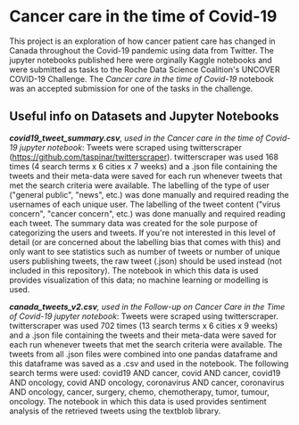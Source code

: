 # Cancer care in the time of Covid-19
 This project is an exploration of how cancer patient care has changed in Canada throughout the Covid-19 pandemic using data from Twitter. The jupyter notebooks published here were orginally Kaggle notebooks and were submitted as tasks to the Roche Data Science Coalition's UNCOVER COVID-19 Challenge. The *Cancer care in the time of Covid-19* notebook was an accepted submission for one of the tasks in the challenge.
## Useful info on Datasets and Jupyter Notebooks
***covid19_tweet_summary.csv**, used in the Cancer care in the time of Covid-19 jupyter notebook*: Tweets were scraped using twitterscraper (https://github.com/taspinar/twitterscraper). twitterscraper was used 168 times (4 search terms x 6 cities x 7 weeks) and a .json file containing the tweets and their meta-data were saved for each run whenever tweets that met the search criteria were available. The labelling of the type of user ("general public", "news", etc.) was done manually and required reading the usernames of each unique user. The labelling of the tweet content ("virus concern", "cancer concern", etc.) was done manually and required reading each tweet. The summary data was created for the sole purpose of categorizing the users and tweets. If you're not interested in this level of detail (or are concerned about the labelling bias that comes with this) and only want to see statistics such as number of tweets or number of unique users publishing tweets, the raw tweet (.json) should be used instead (not included in this repository). The notebook in which this data is used provides visualization of this data; no machine learning or modelling is used.

***canada_tweets_v2.csv**, used in the Follow-up on Cancer Care in the Time of Covid-19 jupyter notebook*: Tweets were scraped using twitterscraper. twitterscraper was used 702 times (13 search terms x 6 cities x 9 weeks) and a .json file containing the tweets and their meta-data were saved for each run whenever tweets that met the search criteria were available. The tweets from all .json files were combined into one pandas dataframe and this dataframe was saved as a .csv and used in the notebook. The following search terms were used: covid19 AND cancer, covid AND cancer, covid19 AND oncology, covid AND oncology, coronavirus AND cancer, coronavirus AND oncology, cancer, surgery, chemo, chemotherapy, tumor, tumour, oncology. The notebook in which this data is used provides sentiment analysis of the retrieved tweets using the textblob library.
